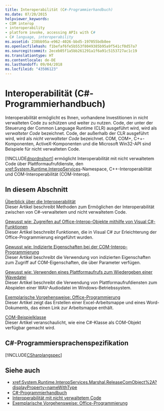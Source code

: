 ```yaml
---
title: Interoperabilität (C#-Programmierhandbuch)
ms.date: 07/20/2015
helpviewer_keywords:
- COM interop
- interoperability
- platform invoke, accessing APIs with C#
- C# language, interoperability
ms.assetid: 238bb95a-e962-4026-bbd5-197055bdb8ee
ms.openlocfilehash: f1befaf6fe5b553f8049385b95a9f541cf0d57a7
ms.sourcegitcommit: 2eceb05f1a5bb261291a1f6a91c5153727ac1c19
ms.translationtype: HT
ms.contentlocale: de-DE
ms.lasthandoff: 09/04/2018
ms.locfileid: "43506123"
---
```

# <a name="interoperability-c-programming-guide"></a>Interoperabilität (C#-Programmierhandbuch)
Interoperabilität ermöglicht es Ihnen, vorhandene Investitionen in nicht verwalteten Code zu schützen und weiter zu nutzen. Code, der unter der Steuerung der Common Language Runtime (CLR) ausgeführt wird, wird als *verwalteter Code* bezeichnet. Code, der außerhalb der CLR ausgeführt wird, wird als *nicht verwalteter Code* bezeichnet. COM, COM+, C++-Komponenten, ActiveX-Komponenten und die Microsoft Win32-API sind Beispiele für nicht verwalteten Code.  
  
 [!INCLUDE[dnprdnshort](~/includes/dnprdnshort-md.md)] ermöglicht Interoperabilität mit nicht verwaltetem Code über Plattformaufrufdienste, den <xref:System.Runtime.InteropServices>-Namespace, C++-Interoperabilität und COM-Interoperabilität (COM-Interop).  
  
## <a name="in-this-section"></a>In diesem Abschnitt  
 [Überblick über die Interoperabilität](../../../csharp/programming-guide/interop/interoperability-overview.md)  
 Dieser Artikel beschreibt Methoden zum Ermöglichen der Interoperabilität zwischen von C#-verwaltetem und nicht verwaltetem Code.  
  
 [Gewusst wie: Zugreifen auf Office-Interop-Objekte mithilfe von Visual C#-Funktionen](../../../csharp/programming-guide/interop/how-to-access-office-onterop-objects.md)  
 Dieser Artikel beschreibt Funktionen, die in Visual C# zur Erleichterung der Office-Programmierung eingeführt wurden.  
  
 [Gewusst wie: Indizierte Eigenschaften bei der COM-Interop-Programmierung](../../../csharp/programming-guide/interop/how-to-use-indexed-properties-in-com-interop-rogramming.md)  
 Dieser Artikel beschreibt die Verwendung von indizierten Eigenschaften zum Zugriff auf COM-Eigenschaften, die über Parameter verfügen.  
  
 [Gewusst wie: Verwenden eines Plattformaufrufs zum Wiedergeben einer Wavedatei](../../../csharp/programming-guide/interop/how-to-use-platform-invoke-to-play-a-wave-file.md)  
 Dieser Artikel beschreibt die Verwendung von Plattformaufrufdiensten zum Abspielen einer WAV-Audiodatei im Windows-Betriebssystem.  
  
 [Exemplarische Vorgehensweise: Office-Programmierung](../../../csharp/programming-guide/interop/walkthrough-office-programming.md)  
 Dieser Artikel zeigt das Erstellen einer Excel-Arbeitsmappe und eines Word-Dokuments, das einen Link zur Arbeitsmappe enthält.  
  
 [COM-Beispielklasse](../../../csharp/programming-guide/interop/example-com-class.md)  
 Dieser Artikel veranschaulicht, wie eine C#-Klasse als COM-Objekt verfügbar gemacht wird.  
  
## <a name="c-language-specification"></a>C#-Programmiersprachenspezifikation  
 [!INCLUDE[CSharplangspec](~/includes/csharplangspec-md.md)]  
  
## <a name="see-also"></a>Siehe auch

- <xref:System.Runtime.InteropServices.Marshal.ReleaseComObject%2A?displayProperty=nameWithType>  
- [C#-Programmierhandbuch](../../../csharp/programming-guide/index.md)  
- [Interoperabilität mit nicht verwaltetem Code](../../../../docs/framework/interop/index.md)  
- [Exemplarische Vorgehensweise: Office-Programmierung](../../../csharp/programming-guide/interop/walkthrough-office-programming.md)

